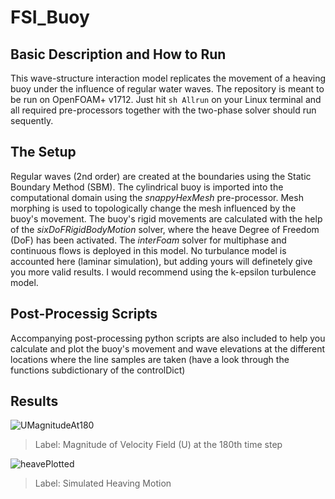 # FSI_Buoy

## Basic Description and How to Run
This wave-structure interaction model replicates the movement of a heaving buoy under the influence of regular water waves. The repository is meant to be run on OpenFOAM+ v1712. Just hit `sh Allrun` on your Linux terminal and all required pre-processors together with the two-phase solver should run sequently.

## The Setup
Regular waves (2nd order) are created at the boundaries using the Static Boundary Method (SBM). The cylindrical buoy is imported into the computational domain using the _snappyHexMesh_ pre-processor. Mesh morphing is used to topologically change the mesh influenced by the buoy's movement. The buoy's rigid movements are calculated with the help of the _sixDoFRigidBodyMotion_ solver, where the heave Degree of Freedom (DoF) has been activated. The _interFoam_ solver for multiphase and continuous flows is deployed in this model. No turbulance model is accounted here (laminar simulation), but adding yours will definetely give you more valid results. I would recommend using the k-epsilon turbulence model.

## Post-Processig Scripts
Accompanying post-processing python scripts are also included to help you calculate and plot the buoy's movement and wave elevations at the different locations where the line samples are taken (have a look through the functions subdictionary of the controlDict)

## Results
![UMagnitudeAt180](https://user-images.githubusercontent.com/55588269/134431923-abcb51bf-9b52-4fb4-82b4-e3172cab0718.png)
>Label: Magnitude of Velocity Field (U) at the 180th time step

![heavePlotted](https://user-images.githubusercontent.com/55588269/134432256-8500b9eb-f2f2-4da5-9b18-b88ee8786a62.png)   
>Label: Simulated Heaving Motion
